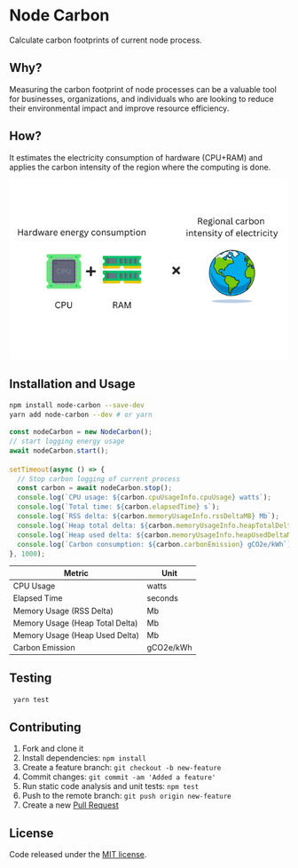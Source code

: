 # Node Carbon

Calculate carbon footprints of current node process.

## Why?

Measuring the carbon footprint of node processes can be a valuable tool for businesses, organizations, and individuals who are looking to reduce their environmental impact and improve resource efficiency.

## How?

It estimates the electricity consumption of hardware (CPU+RAM) and applies the carbon intensity of the region where the computing is done.

![Carbon Emission Calculation](./images/carbon_emission.png)

## Installation and Usage

```bash
npm install node-carbon --save-dev
yarn add node-carbon --dev # or yarn
```

```js
const nodeCarbon = new NodeCarbon();
// start logging energy usage
await nodeCarbon.start();

setTimeout(async () => {
  // Stop carbon logging of current process
  const carbon = await nodeCarbon.stop();
  console.log(`CPU usage: ${carbon.cpuUsageInfo.cpuUsage} watts`);
  console.log(`Total time: ${carbon.elapsedTime} s`);
  console.log(`RSS delta: ${carbon.memoryUsageInfo.rssDeltaMB} Mb`);
  console.log(`Heap total delta: ${carbon.memoryUsageInfo.heapTotalDeltaMB} Mb`);
  console.log(`Heap used delta: ${carbon.memoryUsageInfo.heapUsedDeltaMB} Mb`);
  console.log(`Carbon consumption: ${carbon.carbonEmission} gCO2e/kWh`);
}, 1000);
```

| Metric                                   | Unit         |
| ---------------------------------------- | ------------ |
| CPU Usage                                | watts        |
| Elapsed Time                             | seconds      |
| Memory Usage (RSS Delta)                  | Mb           |
| Memory Usage (Heap Total Delta)           | Mb           |
| Memory Usage (Heap Used Delta)            | Mb           |
| Carbon Emission                          | gCO2e/kWh    |


## Testing

```bash
 yarn test
```

## Contributing

1. Fork and clone it
1. Install dependencies: `npm install`
1. Create a feature branch: `git checkout -b new-feature`
1. Commit changes: `git commit -am 'Added a feature'`
1. Run static code analysis and unit tests: `npm test`
1. Push to the remote branch: `git push origin new-feature`
1. Create a new [Pull Request](https://github.com/sumn2u/node-carbon/pull/new/main)

## License

Code released under the [MIT license](./LICENSE).
